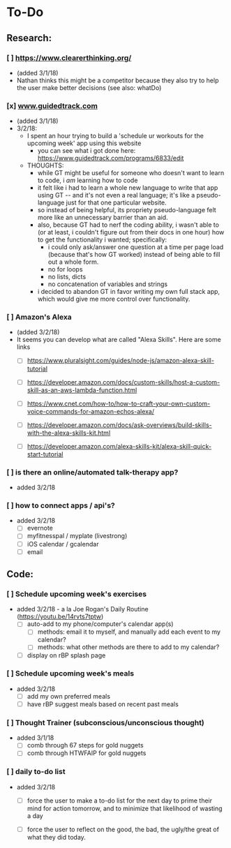 # To-Do

## Research:

### [ ] https://www.clearerthinking.org/ 
* (added 3/1/18)
* Nathan thinks this might be a competitor because they also try to help the user make better decisions (see also: whatDo)

### [x] www.guidedtrack.com 
* (added 3/1/18)
* 3/2/18: 
	* I spent an hour trying to build a 'schedule ur workouts for the upcoming week' app using this website
		* you can see what i got done here: https://www.guidedtrack.com/programs/6833/edit	
	* THOUGHTS: 
		* while GT might be useful for someone who doesn't want to learn to code, i _am_ learning how to code
		* it felt like i had to learn a whole new language to write that app using GT -- and it's not even a real language; it's like a pseudo-language just for that one particular website.
		* so instead of being helpful, its propriety pseudo-language felt more like an unnecessary barrier than an aid.
		* also, because GT had to nerf the coding ability, i wasn't able to (or at least, i couldn't figure out from their docs in one hour) how to get the functionality i wanted; specifically:
			* i could only ask/answer one question at a time per page load (because that's how GT worked) instead of being able to fill out a whole form.
			* no for loops
			* no lists, dicts
			* no concatenation of variables and strings
		* i decided to abandon GT in favor writing my own full stack app, which would give me more control over functionality.

### [ ] Amazon's Alexa
* (added 3/2/18)
* It seems you can develop what are called "Alexa Skills". Here are some links
	* [ ] https://www.pluralsight.com/guides/node-js/amazon-alexa-skill-tutorial
	* [ ] https://developer.amazon.com/docs/custom-skills/host-a-custom-skill-as-an-aws-lambda-function.html
	* [ ] https://www.cnet.com/how-to/how-to-craft-your-own-custom-voice-commands-for-amazon-echos-alexa/
	* [ ] https://developer.amazon.com/docs/ask-overviews/build-skills-with-the-alexa-skills-kit.html
	* [ ] https://developer.amazon.com/alexa-skills-kit/alexa-skill-quick-start-tutorial


### [ ] is there an online/automated talk-therapy app?
* added 3/2/18

### [ ] how to connect apps / api's?
* added 3/2/18
	* [ ] evernote
	* [ ] myfitnesspal / myplate (livestrong)
	* [ ] iOS calendar / gcalendar
	* [ ] email

<!-- lol -->
<!-- break -->



## Code:

### [ ] Schedule upcoming week's exercises
* added 3/2/18 - a la Joe Rogan's Daily Routine (https://youtu.be/14rvts7tptw)
	* [ ] auto-add to my phone/computer's calendar app(s)
		* [ ] methods: email it to myself, and manually add each event to my calendar?
		* [ ] methods: what other methods are there to add to my calendar?
	* [ ] display on rBP splash page

### [ ] Schedule upcoming week's meals
* added 3/2/18
	* [ ] add my own preferred meals
	* [ ] have rBP suggest meals based on recent past meals

### [ ] Thought Trainer (subconscious/unconscious thought)
* added 3/1/18
	* [ ] comb through 67 steps for gold nuggets
	* [ ] comb through HTWFAIP for gold nuggets

### [ ] daily to-do list
* added 3/2/18
	* [ ] force the user to make a to-do list for the next day to prime their mind for action tomorrow, and to minimize that likelihood of wasting a day
	* [ ] force the user to reflect on the good, the bad, the ugly/the great of what they did today.



<!-- - [ ] __Health__ section > __Diet__ subsection
	- [ ] __Foods I Like__
		- [ ] keep a database of recipes that i like
		- [ ] rating system? so rBP knows my preferences
	- [ ] __Repertoire__
		- [ ]depending on what i've been eating, i want rBP to tell me what to cook and eat next. e.g. if ive been eating alot of chicken, i want rBP to tell me to switch it up before i get tired of chicken.
	- [ ] __Healthy Alternatives to Cravings__
		- [ ] if i'm craving an unhealthy food, rBP should analyze the macros that i'm craving and recommend an alternative. e.g. if i'm craving ice cream, it tells me to eat nuts instead or an avocado or sherbet.





- [ ] Quotes section
	## i want the quotes to be thoughts that can change my mental pattern. i.e. we
- [ ] quote of the day on the splash page:
- [x] qotd displayed in div .quote 
	* (future release) - add scrollbar so i can read more quotes, as desired?? will this functionality be useful in increasing motivation or be a distraction to getting started?
- [ ] add <a> next quote </a>
- [x] add the ability to add a new quote - @app.route('/add_quote')


- [ ] collapsible list of daily desires/habits
- [ ] the list should be of each habit i want to build, e.g.
	- [ ] Bullet Journal/To-Do lists
		* what's on today's docket?
		* what did i accomplish today + reflection
		* make tomorrow's to-do list
	- [ ] Study:
		* khanacademy (10 min)
		* duolingo (5-10 min)
		* codingdojo and/or some language docs (30-240 min)
	- [ ] First you get the money:
		* upwork
		* craigslist
		* preferred companies
		* etc
	- [ ] Calories:
		* food tracke
			* (future release) - import food tracker from ap
		* pick tomorrow's meal
			* (future release) - pick 2-3 days out, 1 week out


- [ ] add a table that shows me how many days in a row i've been touching this area of my life,
	* like one of those "it has been ___ days since our last accident" boards in warehouses/factories.
		* column 1: area of life
		* column 2: days in a row
		* column 3: days total
		* column: 4 days since start;


- [ ] dude, in developing rBP, it's ok to draw. drawing out what you want your site to look like is just as important as writing the code. it gives you a chance to see what you want your mvp to look like; it's like reverse-engineering the lego model.
	* figure out the output that i want.
	* then you can look at the input that you have/need.
	* then you figure out how to change the input (user interface - how to arrange/collect) to the output. -->
